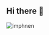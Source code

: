 ## Hi there 👋
<img src="https://github.com/user-attachments/assets/2639c4f4-0282-4a2a-8bf5-e6b2a0706637" alt="imphnen" />
<!--
**ibrahimbtaz/ibrahimbtaz** is a ✨ _special_ ✨ repository because its `README.md` (this file) appears on your GitHub profile.

Here are some ideas to get you started:

- 🔭 I’m currently working on ...
- 🌱 I’m currently learning ...
- 👯 I’m looking to collaborate on ...
- 🤔 I’m looking for help with ...
- 💬 Ask me about ...
- 📫 How to reach me: ...
- 😄 Pronouns: ...
- ⚡ Fun fact: ...
-->
